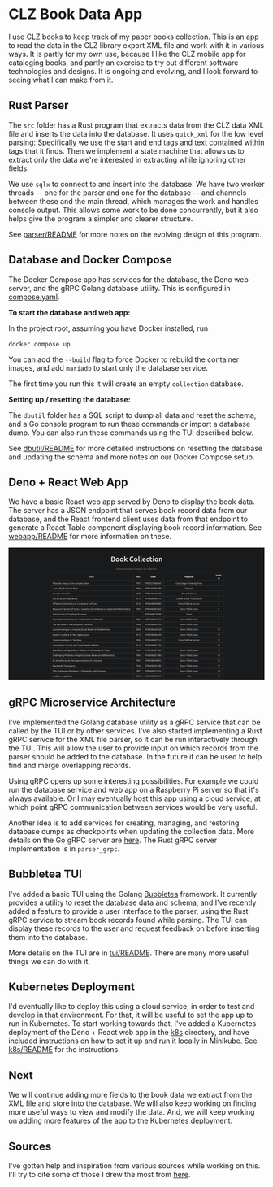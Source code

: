 # CLZ Book Data App

I use CLZ books to keep track of my paper books collection.
This is an app to read the data in the CLZ library export XML
file and work with it in various ways. It is partly
for my own use, because I like the CLZ mobile app for cataloging
books, and partly an exercise to try out different software
technologies and designs. It is ongoing and evolving, and I look
forward to seeing what I can make from it.

## Rust Parser

The `src` folder has a Rust program that
extracts data from the CLZ data XML file and inserts the data into the
database. It uses `quick_xml` for the low level parsing: Specifically we use
the start and end tags and text contained within tags that it finds. Then
we implement a state machine that allows us to extract only the data we're
interested in extracting while ignoring other fields.

We use `sqlx` to connect to and insert into the database.
We have two worker threads -- one for the parser and one for the database --
and channels between these and the main thread, which manages the work and
handles console output. This allows some work to be done concurrently,
but it also helps give the program a simpler and clearer structure.

See [parser/README](parser/README.md) for more notes on
the evolving design of this program.

## Database and Docker Compose

The Docker Compose app has services for the database, the Deno web server,
and the gRPC Golang database utility. This is configured in [compose.yaml](./compose.yaml).

**To start the database and web app:**

In the project root, assuming you have Docker installed, run

```shell
docker compose up
```

You can add the `--build` flag to force Docker to rebuild the container images,
and add `mariadb` to start only the database service.

The first time you run this it will create an empty `collection` database.

**Setting up / resetting the database:**

The `dbutil` folder has a SQL script to dump all data and reset the
schema, and a Go console program to run these commands or import
a database dump. You can also run these commands using the TUI described
below.

See [dbutil/README](dbutil/README.md) for more detailed instructions on
resetting the database and updating the schema and more notes on our
Docker Compose setup.

## Deno + React Web App

We have a basic React web app served by Deno to display the book data.
The server has a JSON endpoint that serves book record data from our database, and
the React frontend client uses data from that endpoint to generate a React Table
component displaying book record information.
See [webapp/README](webapp/README.md) for more information on these.

![screenshot](images/web_app_small.png)

## gRPC Microservice Architecture

I've implemented the Golang database
utility as a gRPC service that can be called by the TUI or by other services.
I've also started implementing a Rust gRPC serivce for the XML file parser,
so it can be run interactively through the TUI.
This will allow the user to provide input on which records from the parser
should be added to the database. In the future it can be used to help find and merge
overlapping records.

Using gRPC opens up some interesting possibilities. For example
we could run the database service and web app on a Raspberry Pi server so that
it's always available. Or I may eventually host this app using a cloud service,
at which point gRPC communication between services would be very useful.

Another idea is to add services for creating, managing,
and restoring database dumps as checkpoints when updating the collection data.
More details on the Go gRPC server are [here](dbutil/README.md#grpc-server).
The Rust gRPC server implementation is in `parser_grpc`.

## Bubbletea TUI

I've added a basic TUI using the Golang
[Bubbletea](https://github.com/charmbracelet/bubbletea) framework. It currently
provides a utility to reset the database data and schema, and
I've recently added a feature to provide a user interface to the parser, using
the Rust gRPC service to stream book records found while parsing.
The TUI can display these records to the user and request feedback
on before inserting them into the database.

More details on the TUI are in [tui/README](tui/README.md).
There are many more useful things we can do with it.

## Kubernetes Deployment

I'd eventually like to deploy this using a cloud service, in order to test
and develop in that environment. For that, it will be useful to set the app
up to run in Kubernetes. To start working towards that, I've added a Kubernetes
deployment of the Deno + React web app in the [k8s](./k8s/) directory, and have
included instructions on how to set it up and run it locally in Minikube.
See [k8s/README](./k8s/README.md) for the instructions.

## Next

We will continue adding more fields to the book data we extract from
the XML file and store into the database. We will also keep
working on finding more useful ways to view and modify the data.
And, we will keep working on adding more features of the app to the
Kubernetes deployment.

## Sources

I've gotten help and inspiration from various sources while working
on this. I'll try to cite some of those I drew the most from [here](Credits.md).
